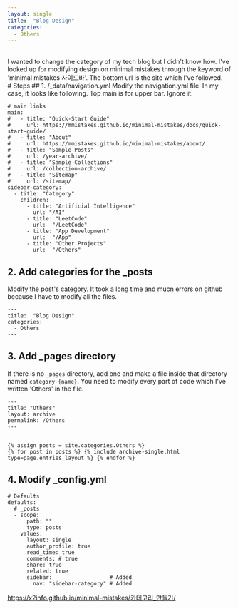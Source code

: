 ```yaml
---
layout: single
title:  "Blog Design"
categories:
  - Others
---
```

<br>
I wanted to change the category of my tech blog but I didn't know how. I've looked up for modifying design on minimal mistakes through the keyword of 'minimal mistakes 사이드바'. The bottom url is the site which I've followed.
<br>
# Steps
## 1. /_data/navigation.yml
Modify the navigation.yml file. In my case, it looks like following. Top main is for upper bar. Ignore it.

```
# main links
main:
#   - title: "Quick-Start Guide"
#     url: https://mmistakes.github.io/minimal-mistakes/docs/quick-start-guide/
#   - title: "About"
#     url: https://mmistakes.github.io/minimal-mistakes/about/
#   - title: "Sample Posts"
#     url: /year-archive/
#   - title: "Sample Collections"
#     url: /collection-archive/
#   - title: "Sitemap"
#     url: /sitemap/
sidebar-category:
  - title: "Category"
    children:
      - title: "Artificial Intelligence"
        url: "/AI"
      - title: "LeetCode"
        url:  "/LeetCode"
      - title: "App Development"
        url:  "/App"
      - title: "Other Projects"
        url:  "/Others"
```

## 2. Add categories for the _posts 
Modify the post's category. It took a long time and mucn errors on github because I have to modify all the files.

```
---
title:  "Blog Design"
categories:
  - Others
---
```

## 3. Add _pages directory
If there is no `_pages` directory, add one and make a file inside that directory named `category-{name}`. You need to modify every part of code which I've written 'Others' in the file.

```
---
title: "Others"
layout: archive
permalink: /Others
---


{% assign posts = site.categories.Others %}
{% for post in posts %} {% include archive-single.html type=page.entries_layout %} {% endfor %}
```

## 4. Modify _config.yml

```
# Defaults
defaults:
  # _posts
  - scope:
      path: ""
      type: posts
    values:
      layout: single
      author_profile: true
      read_time: true
      comments: # true
      share: true
      related: true
      sidebar:                  # Added
        nav: "sidebar-category" # Added
```

https://x2info.github.io/minimal-mistakes/카테고리_만들기/
